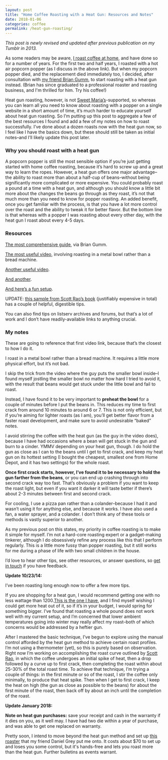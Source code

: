 ```yaml
---
layout: post
title: "Home Coffee Roasting with a Heat Gun: Resources and Notes"
date: 2018-01-06
categories: coffee
permalink: /heat-gun-roasting/
---
```


*This post is newly revised and updated after previous publication on my Tumblr in 2013.*

As some readers may be aware, [I roast coffee at home](http://matt-miller.org/casual-home-coffee-roasting), and have done so for a number of years. For the first two and half years, I roasted with a hot air popcorn popper (as I discuss in the above link). But when my popcorn popper died, and the replacement died immediately too, I decided, after consultation with [my friend Brian Gumm](https://twitter.com/RoastedOnRoss), to start roasting with a heat gun instead. (Brian has since graduated to a professional roaster and roasting business, and I'm thrilled for him. Try his coffee!)

Heat gun roasting, however, is not [Sweet Maria’s](http://www.sweetmarias.com)-supported, so whereas you can learn all you need to know about roasting with a popper on a single website in a short amount of time, it’s much harder to educate yourself about heat gun roasting. So I’m putting up this post to aggregate a few of the best resources I found and add a few of my notes on how to roast successfully. I’ve done about a dozen roasts now with the heat gun now, so I feel like I have the basics down, but these should still be taken as initial notes–and I’ll likely update this post later.

### Why you should roast with a heat gun

A popcorn popper is still the most sensible option if you’re just getting started with home coffee roasting, because it’s hard to screw up and a great way to learn the ropes. However, a heat gun offers one major advantage–the ability to roast more than about a half-cup of beans–without being significantly more complicated or more expensive. You could probably roast a pound at a time with a heat gun, and although you should know a little bit more about the changes the beans go through as they roast, it’s not that much more than you need to know for popper roasting. An added benefit, once you get familiar with the process, is that you have a lot more control over the roast and the ability to tweak it for better flavor. But the bottom line is that whereas with a popper I was roasting about every other day, with the heat gun I roast about every 4-5 days.

### Resources

[The most comprehensive guide](http://coffeecrone.com/roasting/breadmachine.htm), via Brian Gumm.

[The most useful video](https://www.youtube.com/watch?v=boUmoMN4QXI&feature=youtu.be), involving roasting in a metal bowl rather than a bread machine.

[Another useful video](https://vusay.com/yt/TLMubk5DH7A).

[And another](https://www.youtube.com/watch?v=8VlOOuJZQQ4).

[And here’s a fun setup](https://www.youtube.com/watch?v=LivLKX9L6Rk&list=UUyWbbmuQVZo6ALU_HMsesvg).

UPDATE: [this sample from Scott Rao’s book](http://scottrao.com/Coffee-Roasters-Companion.pdf "Coffee Roaster's Companion") (justifiably expensive in total) has a couple of helpful, digestible tips.

You can also find tips on listserv archives and forums, but that’s a lot of work and I don’t have readily-available links to anything crucial.

### My notes

These are going to reference that first video link, because that’s the closest to how I do it.

I roast in a metal bowl rather than a bread machine. It requires a little more physical effort, but
it’s not bad.

I skip the trick from the video where the guy puts the smaller bowl inside–I found myself jostling the smaller bowl no matter how hard I tried to avoid it, with the result that beans would get stuck under the little bowl and fail to roast.

Instead, I have found it to be very important to **preheat the bowl** for a couple of minutes before I put the beans in. This reduces my time to first crack from around 10 minutes to around 6 or 7. This is not only efficient, but if you’re aiming for lighter roasts (as I am), you’ll get better flavor from a faster roast development, and make sure to avoid undesirable “baked” notes.

I avoid stirring the coffee with the heat gun (as the guy in the video does), because I have had occasions where a bean will get stuck in the gun and burn to a cinder. YMMV depending on your heat gun, though. I do hold the gun as close as I can to the beans until I get to first crack, and keep my heat gun on its hottest setting (I bought the cheapest, smallest one from Home Depot, and it has two settings) for the whole roast.

**Once first crack starts, however, I’ve found it to be necessary to hold the gun farther from the beans**, or you can end up crashing through into second crack way too fast. That’s obviously a problem if you want to keep the roast light, but even if you want it darker it will taste better if there’s about 2-3 minutes between first and second crack.

For cooling, I use a pizza pan rather than a colander–because I had it and wasn’t using it for anything else, and because it works. I have also used a fan, a water sprayer, and a colander. I don't think any of these tools or methods is vastly superior to another.

As my previous post on this states, my priority in coffee roasting is to make it simple for myself. I’m not a hard-core roasting expert or a gadget-making tinkerer, although I do obsessively refine any process like this that I perform regularly. This is a little more fussy than popper roasting, but it still works for me during a phase of life with two small children in the house.

I’d love to hear other tips, see other resources, or answer questions, so [get in touch](mailto:mm@matt-miller.org) if you have feedback.

**Update 10/23/14:**

I’ve been roasting long enough now to offer a few more tips. 

If you are shopping for a heat gun, I would recommend getting one with no less wattage than 1200.[This is the one I have](http://www.homedepot.com/p/Wagner-HT1000-1200-Watt-Heat-Gun-0503008/100048744), and I find myself wishing I could get more heat out of it, so if it’s in your budget, I would spring for something bigger. I’ve found that roasting a whole pound does not work well with my current setup, and I’m concerned that lower ambient temperatures going into winter may really affect my roast–both of which concerns would be addressed by a heftier gun.

After I mastered the basic technique, I’ve begun to explore using the manual control afforded by the heat gun method to achieve certain roast profiles. I’m not using a thermometer (yet), so this is purely based on observation. Right now I’m working on accomplishing the roast curve outlined by [Scott Rao](http://www.scottrao.com/Coffee-Roasters-Companion.pdf), in which the coffee undergoes an initial spike of heat, then a drop followed by a curve up to first crack, then completing the roast within about 25-30% of the total roast time. To achieve that technique, I’m trying a couple of things: in the first minute or so of the roast, I stir the coffee only minimally, to produce that heat spike. Then when I get to first crack, I keep the heat on high (the gun as close as possible to the beans) for about the first minute of the roast, then back off by about an inch until the completion of the roast.

**Update January 2018:**

**Note on heat gun purchases:** save your receipt and cash in the warranty if it dies on you, as it well may. I have had two die within a year of purchase, and was able to get one replaced on warranty.

Pretty soon, I intend to move beyond the heat gun method and set up [this roaster](http://homeroast.pbworks.com/w/page/18982530/SCTO) that my friend Daniel Grey put me onto. It costs about $70 to set up and loses you some control, but it's hands-free and lets you roast more than the heat gun. Further bulletins as events warrant.